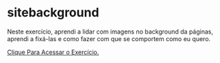 # sitebackground
 
Neste exercício, aprendi a lidar com imagens no background da páginas, aprendi a fixá-las e como fazer com que se comportem como eu quero.

<a href="https://dresantz.github.io/sitebackground/"> Clique Para Acessar o Exercício. </a>

